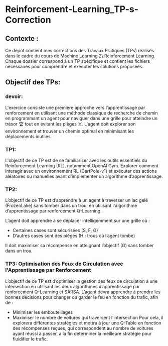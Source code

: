 # Reinforcement-Learning_TP-s-Correction

## Contexte :
Ce dépôt contient mes corrections des Travaux Pratiques (TPs) réalisés dans le cadre du cours de Machine Learning 2\ Reinforcement Learning. Chaque dossier correspond à un TP spécifique et contient les fichiers nécessaires pour comprendre et exécuter les solutions proposées.

## Objectif des TPs:

### devoir:
L'exercice consiste une première approche vers l’apprentissage par renforcement en utilisant une méthode classique de recherche de chemin en programmant un agent pour naviguer dans une grille pour atteindre un trésor 🏆 tout en évitant les pièges ☠️. L'agent doit explorer son environnement et trouver un chemin optimal en minimisant les déplacements inutiles.

### TP1:
L'objectif de ce TP est de se familiariser avec les outils essentiels du Reinforcement Learning (RL), notamment OpenAI Gym.
Explorer comment interagir avec un environnement RL (CartPole-v1) et exécuter des actions aléatoires ou manuelles avant d’implémenter un algorithme d’apprentissage.

### TP2:
L’objectif de ce TP est d’apprendre à un agent à traverser un lac gelé (FrozenLake) sans tomber dans un trou, en utilisant l'algorithme d’apprentissage par renforcement Q-Learning.

L’agent doit apprendre à se déplacer intelligemment sur une grille où :
- Certaines cases sont sécurisées (S, F, G)
- D’autres cases sont des pièges (H : trous où l’agent tombe)

Il doit maximiser sa récompense en atteignant l’objectif (G) sans tomber dans un trou.

### TP3: Optimisation des Feux de Circulation avec l'Apprentissage par Renforcement
L’objectif de ce TP est d’optimiser la gestion des feux de circulation à une intersection en utilisant les deux algorithmes d’apprentissage par renforcement Q-Learning et SARSA.
L’agent devra apprendre à prendre les bonnes décisions pour changer ou garder le feu en fonction du trafic, afin de :
- Minimiser les embouteillages
- Maximiser le nombre de voitures qui traversent l’intersection
Pour cela, il explorera différentes stratégies et mettra à jour une Q-Table en fonction des récompenses reçues, qui correspondent au nombre de voitures ayant réussi à passer, à la fin déterminer la meilleure stratégie pour fluidifier le trafic.

